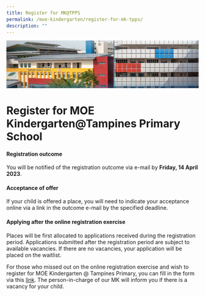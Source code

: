 ```yaml
---
title: Register for MK@TPPS
permalink: /moe-kindergarten/register-for-mk-tpps/
description: ""
---
```

![](/images/mk%20kindergarten.jpg)

Register for MOE Kindergarten@Tampines Primary School
================================

#### Registration outcome

You will be notified of the registration outcome via e-mail by **Friday, 14 April 2023**.

#### Acceptance of offer

If your child is offered a place, you will need to indicate your acceptance online via a link in the outcome e-mail by the specified deadline.

#### Applying after the online registration exercise

Places will be first allocated to applications received during the registration period. Applications submitted after the registration period are subject to available vacancies. If there are no vacancies, your application will be placed on the waitlist.

For those who missed out on the online registration exercise and wish to register for MOE Kindergarten @ Tampines Primary, you can fill in the form via this [link](https://go.gov.sg/mktppswaitlist2023-2024).  The person-in-charge of our MK will inform you if there is a vacancy for your child.


